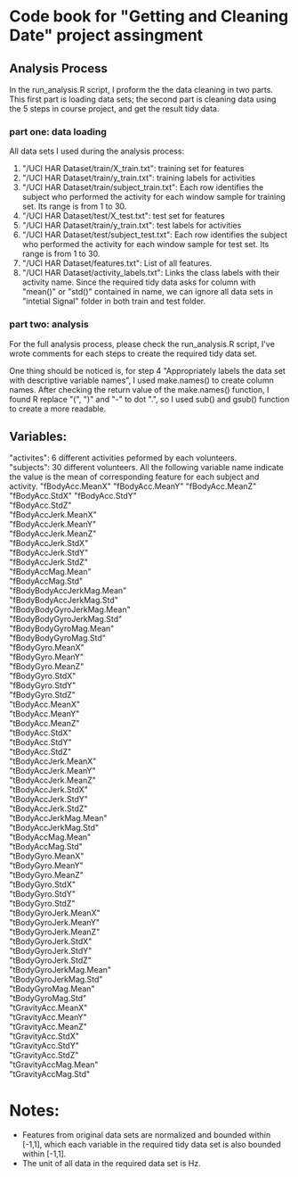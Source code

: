 # Code book for "Getting and Cleaning Date" project assingment

## Analysis Process

In the run_analysis.R script, I proform the the data cleaning in two parts. This first part is loading data sets; the second part is cleaning data using the 5 steps in course project, and get the result tidy data. 

### part one: data loading
All data sets I used during the analysis process:
1. "/UCI HAR Dataset/train/X_train.txt": training set for features
2. "/UCI HAR Dataset/train/y_train.txt": training labels for activities
3. "/UCI HAR Dataset/train/subject_train.txt": Each row identifies the subject who performed the activity for each window sample for training set. Its range is from 1 to 30. 
4. "/UCI HAR Dataset/test/X_test.txt": test set for features
5. "/UCI HAR Dataset/train/y_train.txt": test labels for activities
6. "/UCI HAR Dataset/test/subject_test.txt": Each row identifies the subject who performed the activity for each window sample for test set. Its range is from 1 to 30. 
7. "/UCI HAR Dataset/features.txt": List of all features.
8. "/UCI HAR Dataset/activity_labels.txt": Links the class labels with their activity name.
Since the required tidy data asks for column with "mean()" or "std()" contained in name, we can ignore all data sets in "intetial Signal" folder in both train and test folder.

### part two: analysis
For the full analysis process, please check the run_analysis.R script, I've wrote comments for each steps to create the required tidy data set.

One thing should be noticed is, for step 4 "Appropriately labels the data set with descriptive variable names", I used make.names() to create column names. After checking the return value of the make.names() function, I found R replace "(", ")" and "-" to dot ".", so I used sub() and gsub() function to create a more readable.

## Variables:

"activites": 6 different activities peformed by each volunteers.  
"subjects": 30 different volunteers.
All the following variable name indicate the value is the mean of corresponding feature for each subject and activity.
"fBodyAcc.MeanX" 
"fBodyAcc.MeanY" 
"fBodyAcc.MeanZ" 
"fBodyAcc.StdX" 
"fBodyAcc.StdY"  
"fBodyAcc.StdZ"   
"fBodyAccJerk.MeanX"  
"fBodyAccJerk.MeanY"    
"fBodyAccJerk.MeanZ"    
"fBodyAccJerk.StdX"     
"fBodyAccJerk.StdY"     
"fBodyAccJerk.StdZ"             
"fBodyAccMag.Mean"          
"fBodyAccMag.Std"       
"fBodyBodyAccJerkMag.Mean"    
"fBodyBodyAccJerkMag.Std"     
"fBodyBodyGyroJerkMag.Mean"  
"fBodyBodyGyroJerkMag.Std"  
"fBodyBodyGyroMag.Mean"  
"fBodyBodyGyroMag.Std"   
"fBodyGyro.MeanX"       
"fBodyGyro.MeanY"          
"fBodyGyro.MeanZ"     
"fBodyGyro.StdX"       
"fBodyGyro.StdY"    
"fBodyGyro.StdZ"           
"tBodyAcc.MeanX"    
"tBodyAcc.MeanY"       
"tBodyAcc.MeanZ"       
"tBodyAcc.StdX"            
"tBodyAcc.StdY"      
"tBodyAcc.StdZ"       
"tBodyAccJerk.MeanX"    
"tBodyAccJerk.MeanY"       
"tBodyAccJerk.MeanZ"    
"tBodyAccJerk.StdX"     
"tBodyAccJerk.StdY"    
"tBodyAccJerk.StdZ"        
"tBodyAccJerkMag.Mean"  
"tBodyAccJerkMag.Std"   
"tBodyAccMag.Mean"     
"tBodyAccMag.Std"          
"tBodyGyro.MeanX"    
"tBodyGyro.MeanY"     
"tBodyGyro.MeanZ"     
"tBodyGyro.StdX"           
"tBodyGyro.StdY"      
"tBodyGyro.StdZ"    
"tBodyGyroJerk.MeanX"    
"tBodyGyroJerk.MeanY"      
"tBodyGyroJerk.MeanZ"  
"tBodyGyroJerk.StdX"   
"tBodyGyroJerk.StdY"    
"tBodyGyroJerk.StdZ"       
"tBodyGyroJerkMag.Mean"  
"tBodyGyroJerkMag.Std"   
"tBodyGyroMag.Mean"    
"tBodyGyroMag.Std"         
"tGravityAcc.MeanX"    
"tGravityAcc.MeanY"    
"tGravityAcc.MeanZ"    
"tGravityAcc.StdX"         
"tGravityAcc.StdY"    
"tGravityAcc.StdZ"     
"tGravityAccMag.Mean"    
"tGravityAccMag.Std"  

Notes: 
======
- Features from original data sets are normalized and bounded within [-1,1], which each variable in the required tidy data set is also bounded within [-1,1].
- The unit of all data in the required data set is Hz.

